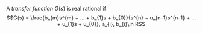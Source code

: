 A *transfer function* $G(s)$ is real rational if 
$$G(s) = \frac{b_{m}s^{m} + ... + b_{1}s + b_{0}}{s^{n} + u_{n-1}s^{n-1} + ... + u_{1}s + u_{0}}, a_{i}, b_{i}\in R$$